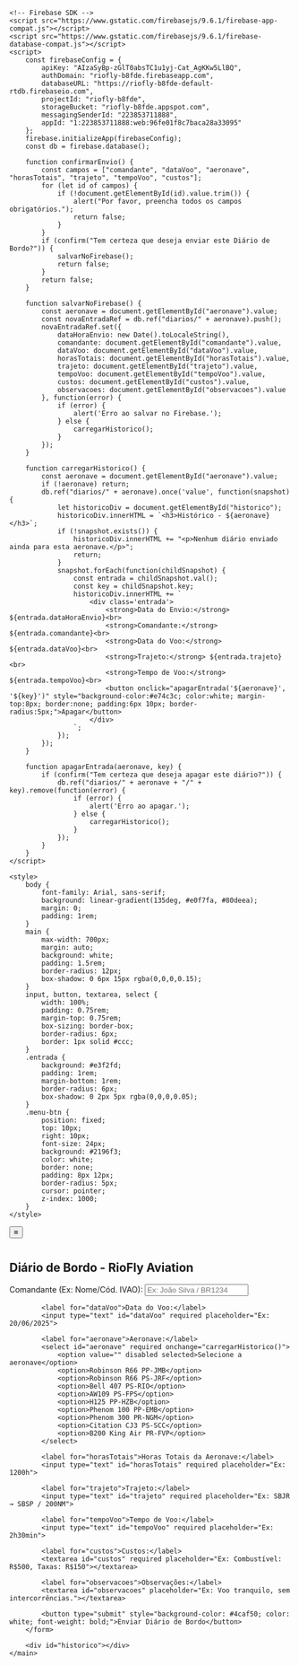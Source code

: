 <!DOCTYPE html>
<html lang="pt-BR">
<head>
    <meta charset="UTF-8">
    <meta name="viewport" content="width=device-width, initial-scale=1.0">
    <title>Diário de Bordo - RioFly Aviation</title>

    <!-- Firebase SDK -->
    <script src="https://www.gstatic.com/firebasejs/9.6.1/firebase-app-compat.js"></script>
    <script src="https://www.gstatic.com/firebasejs/9.6.1/firebase-database-compat.js"></script>
    <script>
        const firebaseConfig = {
            apiKey: "AIzaSyBp-zGlT0absTC1u1yj-Cat_AgKKw5LlBQ",
            authDomain: "riofly-b8fde.firebaseapp.com",
            databaseURL: "https://riofly-b8fde-default-rtdb.firebaseio.com",
            projectId: "riofly-b8fde",
            storageBucket: "riofly-b8fde.appspot.com",
            messagingSenderId: "223853711888",
            appId: "1:223853711888:web:96fe01f8c7baca28a33095"
        };
        firebase.initializeApp(firebaseConfig);
        const db = firebase.database();

        function confirmarEnvio() {
            const campos = ["comandante", "dataVoo", "aeronave", "horasTotais", "trajeto", "tempoVoo", "custos"];
            for (let id of campos) {
                if (!document.getElementById(id).value.trim()) {
                    alert("Por favor, preencha todos os campos obrigatórios.");
                    return false;
                }
            }
            if (confirm("Tem certeza que deseja enviar este Diário de Bordo?")) {
                salvarNoFirebase();
                return false;
            }
            return false;
        }

        function salvarNoFirebase() {
            const aeronave = document.getElementById("aeronave").value;
            const novaEntradaRef = db.ref("diarios/" + aeronave).push();
            novaEntradaRef.set({
                dataHoraEnvio: new Date().toLocaleString(),
                comandante: document.getElementById("comandante").value,
                dataVoo: document.getElementById("dataVoo").value,
                horasTotais: document.getElementById("horasTotais").value,
                trajeto: document.getElementById("trajeto").value,
                tempoVoo: document.getElementById("tempoVoo").value,
                custos: document.getElementById("custos").value,
                observacoes: document.getElementById("observacoes").value
            }, function(error) {
                if (error) {
                    alert('Erro ao salvar no Firebase.');
                } else {
                    carregarHistorico();
                }
            });
        }

        function carregarHistorico() {
            const aeronave = document.getElementById("aeronave").value;
            if (!aeronave) return;
            db.ref("diarios/" + aeronave).once('value', function(snapshot) {
                let historicoDiv = document.getElementById("historico");
                historicoDiv.innerHTML = `<h3>Histórico - ${aeronave}</h3>`;
                if (!snapshot.exists()) {
                    historicoDiv.innerHTML += "<p>Nenhum diário enviado ainda para esta aeronave.</p>";
                    return;
                }
                snapshot.forEach(function(childSnapshot) {
                    const entrada = childSnapshot.val();
                    const key = childSnapshot.key;
                    historicoDiv.innerHTML += `
                        <div class='entrada'>
                            <strong>Data do Envio:</strong> ${entrada.dataHoraEnvio}<br>
                            <strong>Comandante:</strong> ${entrada.comandante}<br>
                            <strong>Data do Voo:</strong> ${entrada.dataVoo}<br>
                            <strong>Trajeto:</strong> ${entrada.trajeto}<br>
                            <strong>Tempo de Voo:</strong> ${entrada.tempoVoo}<br>
                            <button onclick="apagarEntrada('${aeronave}', '${key}')" style="background-color:#e74c3c; color:white; margin-top:8px; border:none; padding:6px 10px; border-radius:5px;">Apagar</button>
                        </div>
                    `;
                });
            });
        }

        function apagarEntrada(aeronave, key) {
            if (confirm("Tem certeza que deseja apagar este diário?")) {
                db.ref("diarios/" + aeronave + "/" + key).remove(function(error) {
                    if (error) {
                        alert('Erro ao apagar.');
                    } else {
                        carregarHistorico();
                    }
                });
            }
        }
    </script>

    <style>
        body {
            font-family: Arial, sans-serif;
            background: linear-gradient(135deg, #e0f7fa, #80deea);
            margin: 0;
            padding: 1rem;
        }
        main {
            max-width: 700px;
            margin: auto;
            background: white;
            padding: 1.5rem;
            border-radius: 12px;
            box-shadow: 0 6px 15px rgba(0,0,0,0.15);
        }
        input, button, textarea, select {
            width: 100%;
            padding: 0.75rem;
            margin-top: 0.75rem;
            box-sizing: border-box;
            border-radius: 6px;
            border: 1px solid #ccc;
        }
        .entrada {
            background: #e3f2fd;
            padding: 1rem;
            margin-bottom: 1rem;
            border-radius: 6px;
            box-shadow: 0 2px 5px rgba(0,0,0,0.05);
        }
        .menu-btn {
            position: fixed;
            top: 10px;
            right: 10px;
            font-size: 24px;
            background: #2196f3;
            color: white;
            border: none;
            padding: 8px 12px;
            border-radius: 5px;
            cursor: pointer;
            z-index: 1000;
        }
    </style>
</head>
<body>
    <main>
        <button class="menu-btn" title="Carregar Histórico" onclick="carregarHistorico()">&#8801;</button>
        <h2 style="margin-top: 40px;">Diário de Bordo - RioFly Aviation</h2>
        <form onsubmit="return confirmarEnvio()">
            <label for="comandante">Comandante (Ex: Nome/Cód. IVAO):</label>
            <input type="text" id="comandante" required placeholder="Ex: João Silva / BR1234">

            <label for="dataVoo">Data do Voo:</label>
            <input type="text" id="dataVoo" required placeholder="Ex: 20/06/2025">

            <label for="aeronave">Aeronave:</label>
            <select id="aeronave" required onchange="carregarHistorico()">
                <option value="" disabled selected>Selecione a aeronave</option>
                <option>Robinson R66 PP-JMB</option>
                <option>Robinson R66 PS-JRF</option>
                <option>Bell 407 PS-RIO</option>
                <option>AW109 PS-FPS</option>
                <option>H125 PP-HZB</option>
                <option>Phenom 100 PP-EMB</option>
                <option>Phenom 300 PR-NGM</option>
                <option>Citation CJ3 PS-SCC</option>
                <option>B200 King Air PR-FVP</option>
            </select>

            <label for="horasTotais">Horas Totais da Aeronave:</label>
            <input type="text" id="horasTotais" required placeholder="Ex: 1200h">

            <label for="trajeto">Trajeto:</label>
            <input type="text" id="trajeto" required placeholder="Ex: SBJR → SBSP / 200NM">

            <label for="tempoVoo">Tempo de Voo:</label>
            <input type="text" id="tempoVoo" required placeholder="Ex: 2h30min">

            <label for="custos">Custos:</label>
            <textarea id="custos" required placeholder="Ex: Combustível: R$500, Taxas: R$150"></textarea>

            <label for="observacoes">Observações:</label>
            <textarea id="observacoes" placeholder="Ex: Voo tranquilo, sem intercorrências."></textarea>

            <button type="submit" style="background-color: #4caf50; color: white; font-weight: bold;">Enviar Diário de Bordo</button>
        </form>

        <div id="historico"></div>
    </main>
</body>
</html>
